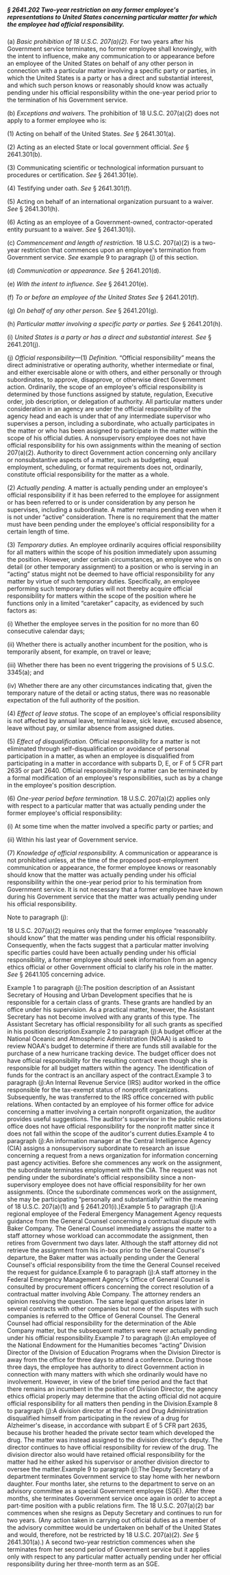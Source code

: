 ##### § 2641.202 Two-year restriction on any former employee's representations to United States concerning particular matter for which the employee had official responsibility. #####

(a) *Basic prohibition of 18 U.S.C. 207(a)(2).* For two years after his Government service terminates, no former employee shall knowingly, with the intent to influence, make any communication to or appearance before an employee of the United States on behalf of any other person in connection with a particular matter involving a specific party or parties, in which the United States is a party or has a direct and substantial interest, and which such person knows or reasonably should know was actually pending under his official responsibility within the one-year period prior to the termination of his Government service.

(b) *Exceptions and waivers.* The prohibition of 18 U.S.C. 207(a)(2) does not apply to a former employee who is:

(1) Acting on behalf of the United States. *See* § 2641.301(a).

(2) Acting as an elected State or local government official. *See* § 2641.301(b).

(3) Communicating scientific or technological information pursuant to procedures or certification. *See* § 2641.301(e).

(4) Testifying under oath. *See* § 2641.301(f).

(5) Acting on behalf of an international organization pursuant to a waiver. *See* § 2641.301(h).

(6) Acting as an employee of a Government-owned, contractor-operated entity pursuant to a waiver. *See* § 2641.301(i).

(c) *Commencement and length of restriction.* 18 U.S.C. 207(a)(2) is a two-year restriction that commences upon an employee's termination from Government service. *See* example 9 to paragraph (j) of this section.

(d) *Communication or appearance. See* § 2641.201(d).

(e) *With the intent to influence. See* § 2641.201(e).

(f) *To or before an employee of the United States See* § 2641.201(f).

(g) *On behalf of any other person. See* § 2641.201(g).

(h) *Particular matter involving a specific party or parties. See* § 2641.201(h).

(i) *United States is a party or has a direct and substantial interest. See* § 2641.201(j).

(j) *Official responsibility*—(1) *Definition.* “Official responsibility” means the direct administrative or operating authority, whether intermediate or final, and either exercisable alone or with others, and either personally or through subordinates, to approve, disapprove, or otherwise direct Government action. Ordinarily, the scope of an employee's official responsibility is determined by those functions assigned by statute, regulation, Executive order, job description, or delegation of authority. All particular matters under consideration in an agency are under the official responsibility of the agency head and each is under that of any intermediate supervisor who supervises a person, including a subordinate, who actually participates in the matter or who has been assigned to participate in the matter within the scope of his official duties. A nonsupervisory employee does not have official responsibility for his own assignments within the meaning of section 207(a)(2). Authority to direct Government action concerning only ancillary or nonsubstantive aspects of a matter, such as budgeting, equal employment, scheduling, or format requirements does not, ordinarily, constitute official responsibility for the matter as a whole.

(2) *Actually pending.* A matter is actually pending under an employee's official responsibility if it has been referred to the employee for assignment or has been referred to or is under consideration by any person he supervises, including a subordinate. A matter remains pending even when it is not under “active” consideration. There is no requirement that the matter must have been pending under the employee's official responsibility for a certain length of time.

(3) *Temporary duties.* An employee ordinarily acquires official responsibility for all matters within the scope of his position immediately upon assuming the position. However, under certain circumstances, an employee who is on detail (or other temporary assignment) to a position or who is serving in an “acting” status might not be deemed to have official responsibility for any matter by virtue of such temporary duties. Specifically, an employee performing such temporary duties will not thereby acquire official responsibility for matters within the scope of the position where he functions only in a limited “caretaker” capacity, as evidenced by such factors as:

(i) Whether the employee serves in the position for no more than 60 consecutive calendar days;

(ii) Whether there is actually another incumbent for the position, who is temporarily absent, for example, on travel or leave;

(iii) Whether there has been no event triggering the provisions of 5 U.S.C. 3345(a); and

(iv) Whether there are any other circumstances indicating that, given the temporary nature of the detail or acting status, there was no reasonable expectation of the full authority of the position.

(4) *Effect of leave status.* The scope of an employee's official responsibility is not affected by annual leave, terminal leave, sick leave, excused absence, leave without pay, or similar absence from assigned duties.

(5) *Effect of disqualification.* Official responsibility for a matter is not eliminated through self-disqualification or avoidance of personal participation in a matter, as when an employee is disqualified from participating in a matter in accordance with subparts D, E, or F of 5 CFR part 2635 or part 2640. Official responsibility for a matter can be terminated by a formal modification of an employee's responsibilities, such as by a change in the employee's position description.

(6) *One-year period before termination.* 18 U.S.C. 207(a)(2) applies only with respect to a particular matter that was actually pending under the former employee's official responsibility:

(i) At some time when the matter involved a specific party or parties; and

(ii) Within his last year of Government service.

(7) *Knowledge of official responsibility.* A communication or appearance is not prohibited unless, at the time of the proposed post-employment communication or appearance, the former employee knows or reasonably should know that the matter was actually pending under his official responsibility within the one-year period prior to his termination from Government service. It is not necessary that a former employee have known during his Government service that the matter was actually pending under his official responsibility.

Note to paragraph (j):

18 U.S.C. 207(a)(2) requires only that the former employee “reasonably should know” that the matter was pending under his official responsibility. Consequently, when the facts suggest that a particular matter involving specific parties could have been actually pending under his official responsibility, a former employee should seek information from an agency ethics official or other Government official to clarify his role in the matter. *See* § 2641.105 concerning advice.

Example 1 to paragraph (j):The position description of an Assistant Secretary of Housing and Urban Development specifies that he is responsible for a certain class of grants. These grants are handled by an office under his supervision. As a practical matter, however, the Assistant Secretary has not become involved with any grants of this type. The Assistant Secretary has official responsibility for all such grants as specified in his position description.Example 2 to paragraph (j):A budget officer at the National Oceanic and Atmospheric Administration (NOAA) is asked to review NOAA's budget to determine if there are funds still available for the purchase of a new hurricane tracking device. The budget officer does not have official responsibility for the resulting contract even though she is responsible for all budget matters within the agency. The identification of funds for the contract is an ancillary aspect of the contract.Example 3 to paragraph (j):An Internal Revenue Service (IRS) auditor worked in the office responsible for the tax-exempt status of nonprofit organizations. Subsequently, he was transferred to the IRS office concerned with public relations. When contacted by an employee of his former office for advice concerning a matter involving a certain nonprofit organization, the auditor provides useful suggestions. The auditor's supervisor in the public relations office does not have official responsibility for the nonprofit matter since it does not fall within the scope of the auditor's current duties.Example 4 to paragraph (j):An information manager at the Central Intelligence Agency (CIA) assigns a nonsupervisory subordinate to research an issue concerning a request from a news organization for information concerning past agency activities. Before she commences any work on the assignment, the subordinate terminates employment with the CIA. The request was not pending under the subordinate's official responsibility since a non-supervisory employee does not have official responsibility for her own assignments. (Once the subordinate commences work on the assignment, she may be participating “personally and substantially” within the meaning of 18 U.S.C. 207(a)(1) and § 2641.201(i).)Example 5 to paragraph (j):A regional employee of the Federal Emergency Management Agency requests guidance from the General Counsel concerning a contractual dispute with Baker Company. The General Counsel immediately assigns the matter to a staff attorney whose workload can accommodate the assignment, then retires from Government two days later. Although the staff attorney did not retrieve the assignment from his in-box prior to the General Counsel's departure, the Baker matter was actually pending under the General Counsel's official responsibility from the time the General Counsel received the request for guidance.Example 6 to paragraph (j):A staff attorney in the Federal Emergency Management Agency's Office of General Counsel is consulted by procurement officers concerning the correct resolution of a contractual matter involving Able Company. The attorney renders an opinion resolving the question. The same legal question arises later in several contracts with other companies but none of the disputes with such companies is referred to the Office of General Counsel. The General Counsel had official responsibility for the determination of the Able Company matter, but the subsequent matters were never actually pending under his official responsibility.Example 7 to paragraph (j):An employee of the National Endowment for the Humanities becomes “acting” Division Director of the Division of Education Programs when the Division Director is away from the office for three days to attend a conference. During those three days, the employee has authority to direct Government action in connection with many matters with which she ordinarily would have no involvement. However, in view of the brief time period and the fact that there remains an incumbent in the position of Division Director, the agency ethics official properly may determine that the acting official did not acquire official responsibility for all matters then pending in the Division.Example 8 to paragraph (j):A division director at the Food and Drug Administration disqualified himself from participating in the review of a drug for Alzheimer's disease, in accordance with subpart E of 5 CFR part 2635, because his brother headed the private sector team which developed the drug. The matter was instead assigned to the division director's deputy. The director continues to have official responsibility for review of the drug. The division director also would have retained official responsibility for the matter had he either asked his supervisor or another division director to oversee the matter.Example 9 to paragraph (j):The Deputy Secretary of a department terminates Government service to stay home with her newborn daughter. Four months later, she returns to the department to serve on an advisory committee as a special Government employee (SGE). After three months, she terminates Government service once again in order to accept a part-time position with a public relations firm. The 18 U.S.C. 207(a)(2) bar commences when she resigns as Deputy Secretary and continues to run for two years. (Any action taken in carrying out official duties as a member of the advisory committee would be undertaken on behalf of the United States and would, therefore, not be restricted by 18 U.S.C. 207(a)(2). *See* § 2641.301(a).) A second two-year restriction commences when she terminates from her second period of Government service but it applies only with respect to any particular matter actually pending under her official responsibility during her three-month term as an SGE.